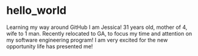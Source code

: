 # hello_world
Learning my way around GitHub
I am Jessica! 31 years old, mother of 4, wife to 1 man. Recently relocated to GA, to focus my time and attention on my software engineering program! I am very excited for the new opportunity life has presented me!
